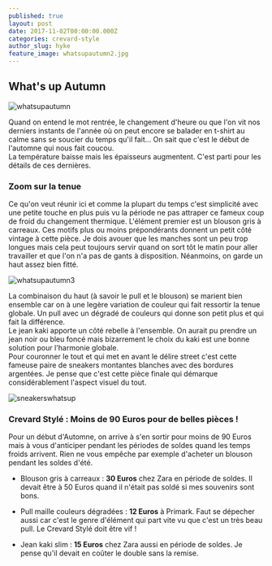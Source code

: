 ```yaml
---
published: true
layout: post
date: 2017-11-02T00:00:00.000Z
categories: crevard-style
author_slug: hyke
feature_image: whatsupautumn2.jpg
---
```

## What's up Autumn 

![whatsupautumn]({{site.url}}/{{site.baseurl}}img/whatsupautumn.jpg)

Quand on entend le mot rentrée, le changement d'heure ou que l'on vit nos derniers instants de l'année où on peut encore se balader en t-shirt au calme sans se soucier du temps qu'il fait... On sait que c'est le début de l'automne qui nous fait coucou.  
La température baisse mais les épaisseurs augmentent. C'est parti pour les détails de ces dernières.

### Zoom sur la tenue

Ce qu'on veut réunir ici et comme la plupart du temps c'est simplicité avec une petite touche en plus puis vu la période ne pas attraper ce fameux coup de froid du changement thermique.
L'élément premier est un blouson gris à carreaux. Ces motifs plus ou moins prépondérants donnent un petit côté vintage à cette pièce. Je dois avouer que les manches sont un peu trop longues mais cela peut toujours servir quand on sort tôt le matin pour aller travailler et que l'on n'a pas de gants à disposition. Néanmoins, on garde un haut assez bien fitté.

![whatsupautumn3]({{site.url}}/{{site.baseurl}}img/whatsupautumn3.jpg)

La combinaison du haut (à savoir le pull et le blouson) se marient bien ensemble car on à une legère variation de couleur qui fait ressortir la tenue globale. Un pull avec un dégradé de couleurs qui donne son petit plus et qui fait la différence.  
Le jean kaki apporte un côté rebelle à l'ensemble. On aurait pu prendre un jean noir ou bleu foncé mais bizarrement le choix du kaki est une bonne solution pour l'harmonie globale.  
Pour couronner le tout et qui met en avant le délire street c'est cette fameuse paire de sneakers montantes blanches avec des bordures argentées. Je pense que c'est cette pièce finale qui démarque considérablement l'aspect visuel du tout.

![sneakerswhatsup]({{site.url}}/{{site.baseurl}}img/sneakerswhatsup.jpg)

### Crevard Stylé : Moins de 90 Euros pour de belles pièces !

Pour un début d'Automne, on arrive à s'en sortir pour moins de 90 Euros mais à vous d'anticiper pendant les périodes de soldes quand les temps froids arrivent. Rien ne vous empêche par exemple d'acheter un blouson pendant les soldes d'été.

* Blouson gris à carreaux : **30 Euros** chez Zara en période de soldes. Il devait être à 50 Euros quand il n'était pas soldé si mes souvenirs sont bons.

* Pull maille couleurs dégradées : **12 Euros** à Primark. Faut se dépecher aussi car c'est le genre d'élément qui part vite vu que c'est un très beau pull. Le Crevard Stylé doit être vif !

* Jean kaki slim : **15 Euros** chez Zara aussi en période de soldes. Je pense qu'il devait en coûter le double sans la remise.




